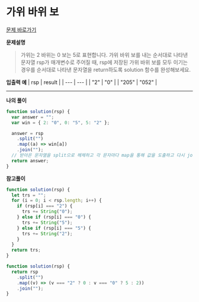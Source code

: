 # 가위 바위 보

[문제 바로가기](https://school.programmers.co.kr/learn/courses/30/lessons/120839)

**문제설명**

> 가위는 2 바위는 0 보는 5로 표현합니다. 가위 바위 보를 내는 순서대로 나타낸 문자열 rsp가 매개변수로 주어질 때, rsp에 저장된 가위 바위 보를 모두 이기는 경우를 순서대로 나타낸 문자열을 return하도록 solution 함수를 완성해보세요.

**입출력 예**
| rsp | result |
| --- | --- |
| "2" | "0" |
| "205" | "052" |

---

**나의 풀이**

```javascript
function solution(rsp) {
  var answer = "";
  var win = { 2: "0", 0: "5", 5: "2" };

  answer = rsp
    .split("")
    .map((a) => win[a])
    .join("");
  // 받아온 문자열을 split으로 헤체하고 각 문자마다 map을 통해 값을 도출하고 다시 join시켜 return
  return answer;
}
```

**참고풀이**

```javascript
function solution(rsp) {
  let trs = "";
  for (i = 0; i < rsp.length; i++) {
    if (rsp[i] === "2") {
      trs += String("0");
    } else if (rsp[i] === "0") {
      trs += String("5");
    } else if (rsp[i] === "5") {
      trs += String("2");
    }
  }
  return trs;
}
```

```javascript
function solution(rsp) {
  return rsp
    .split("")
    .map((v) => (v === "2" ? 0 : v === "0" ? 5 : 2))
    .join("");
}
```
